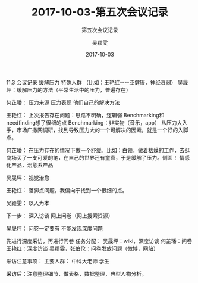 ﻿---
layout:     post
title:      2017-10-03-第五次会议记录
subtitle:   第五次会议记录
date:       2017-10-03
author:     吴颖雯
header-img: img/Meeting_Record_bg.png
catalog: true
tags:
    - Blog
---
11.3 会议记录
缓解压力
特殊人群
（比如：王艳红----亚健康，神经衰弱）
吴晟坪：缓解压力的方法（平常生活中的压力，普遍存在）

何芷璠：
压力来源
压力表现
他们自己的解决方法

王艳红：
上次报告存在问题：思路不明确，逻辑弱
Benchmarking和needfinding想了很细的点
Benchmarking：非实物（音乐，app）
从压力大入手，市场广撒网调研，找到导致压力大的一个可解决的因素，就是一个好的入脚点。

何芷璠：
在压力存在的情况下做一个舒缓。比如：白领，做着枯燥的工作，去逛商场买了一支可爱的笔，在自己的世界还有童真，于是缓解了压力。侧面！
情感化产品，治愈系产品

吴晟坪：
视觉治愈

王艳红：
落脚点问题。我偏向于找到一个很细的点。

吴颖雯：
以人为本

下一步：
深入访谈
网上问卷（网上搜索资源）

吴晟坪：
问卷一定要有
不能发现深度问题

先进行深度采访，再进行问卷
任务分配：
吴晟坪：wiki，深度访谈
何芷璠：问卷
王艳红：深度访谈
吴颖雯，张伯伦：问卷发放问题（微博，网站）

采访注意事项：
主要人群：
中科大老师
学生

采访后：注意整理细节，做表格，数据整理，典型人物分析。


